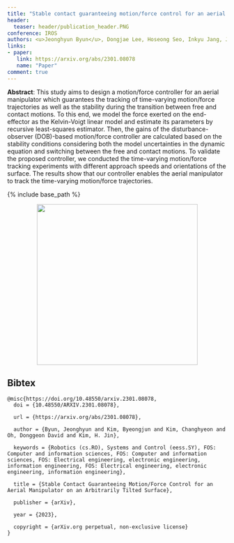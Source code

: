 ```yaml
---
title: "Stable contact guaranteeing motion/force control for an aerial manipulator on an arbitrarily tilted surface"
header:
  teaser: header/publication_header.PNG
conference: IROS
authors: <u>Jeonghyun Byun</u>, Dongjae Lee, Hoseong Seo, Inkyu Jang, Jeongjun Choi, and H. Jin Kim
links:
- paper: 
   link: https://arxiv.org/abs/2301.08078
   name: "Paper"
comment: true
---
```


**Abstract**: This study aims to design a motion/force controller for an aerial manipulator which guarantees the tracking of time-varying motion/force trajectories as well as the stability during the transition between free and contact motions. To this end, we model the force exerted on the end-effector as the Kelvin-Voigt linear model and estimate its parameters by recursive least-squares estimator. Then, the gains of the disturbance-observer (DOB)-based motion/force controller are calculated based on the stability conditions considering both the model uncertainties in the dynamic equation and switching between the free and contact motions. To validate the proposed controller, we conducted the time-varying motion/force tracking experiments with different approach speeds and orientations of the surface. The results show that our controller enables the aerial manipulator to track the time-varying motion/force trajectories.

{% include base_path %}


<center><img src="/images/header/publication_header.PNG width="649" height="369"></center>


## Bibtex <a id="bibtex"></a>
```
@misc{https://doi.org/10.48550/arxiv.2301.08078,
  doi = {10.48550/ARXIV.2301.08078},
  
  url = {https://arxiv.org/abs/2301.08078},
  
  author = {Byun, Jeonghyun and Kim, Byeongjun and Kim, Changhyeon and Oh, Donggeon David and Kim, H. Jin},
  
  keywords = {Robotics (cs.RO), Systems and Control (eess.SY), FOS: Computer and information sciences, FOS: Computer and information sciences, FOS: Electrical engineering, electronic engineering, information engineering, FOS: Electrical engineering, electronic engineering, information engineering},
  
  title = {Stable Contact Guaranteeing Motion/Force Control for an Aerial Manipulator on an Arbitrarily Tilted Surface},
  
  publisher = {arXiv},
  
  year = {2023},
  
  copyright = {arXiv.org perpetual, non-exclusive license}
}

```
